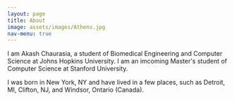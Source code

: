```yaml
---
layout: page
title: About
image: assets/images/Athens.jpg
nav-menu: true
---
```


I am Akash Chaurasia, a student of Biomedical Engineering and Computer Science at Johns Hopkins University. I am an imcoming Master's student of Computer Science at Stanford University.

I was born in New York, NY and have lived in a few places, such as Detroit, MI, Clifton, NJ, and Windsor, Ontario (Canada). 
